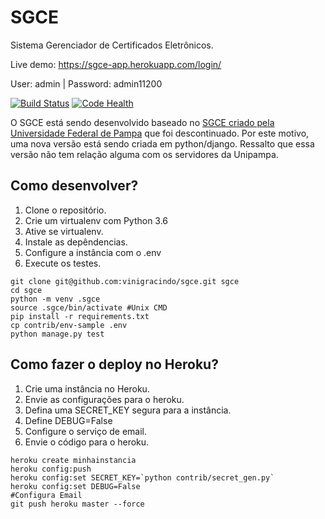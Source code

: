 # SGCE

Sistema Gerenciador de Certificados Eletrônicos.

Live demo: https://sgce-app.herokuapp.com/login/

User: admin | Password: admin11200

[![Build Status](https://travis-ci.org/vinigracindo/sgce.svg?branch=master)](https://travis-ci.org/vinigracindo/sgce.svg?branch=master)
[![Code Health](https://landscape.io/github/vinigracindo/sgce/master/landscape.svg?style=flat)](https://landscape.io/github/vinigracindo/sgce/master)

O SGCE está sendo desenvolvido baseado no [SGCE criado pela Universidade Federal de Pampa](https://softwarepublico.gov.br/social/sgce) que foi descontinuado.
Por este motivo, uma nova versão está sendo criada em python/django. Ressalto que essa versão não tem relação alguma com os servidores da
Unipampa.

## Como desenvolver?

1. Clone o repositório.
2. Crie um virtualenv com Python 3.6
3. Ative se virtualenv.
4. Instale as depêndencias.
5. Configure a instância com o .env
6. Execute os testes.

```console
git clone git@github.com:vinigracindo/sgce.git sgce
cd sgce
python -m venv .sgce
source .sgce/bin/activate #Unix CMD
pip install -r requirements.txt
cp contrib/env-sample .env
python manage.py test
```

## Como fazer o deploy no Heroku?

1. Crie uma instância no Heroku.
2. Envie as configurações para o heroku.
3. Defina uma SECRET_KEY segura para a instância.
4. Define DEBUG=False
5. Configure o serviço de email.
6. Envie o código para o heroku.

```console
heroku create minhainstancia
heroku config:push
heroku config:set SECRET_KEY=`python contrib/secret_gen.py`
heroku config:set DEBUG=False
#Configura Email
git push heroku master --force
```
